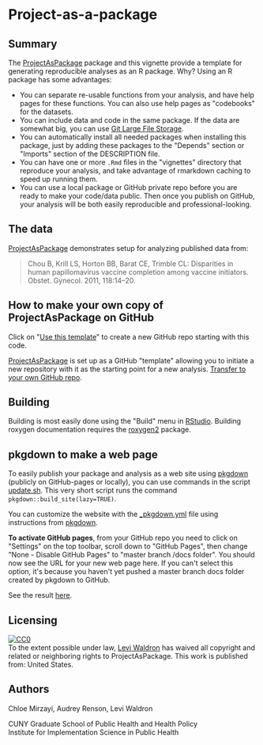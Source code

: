 # Project-as-a-package


## Summary

The [ProjectAsPackage](https://www.github.com/waldronlab/ProjectAsPackage) package and this vignette provide a template for generating reproducible analyses as an R package. Why? Using an R package has some advantages:
* You can separate re-usable functions from your analysis, and have help pages for these functions. You can also use help pages as "codebooks" for the datasets.
* You can include data and code in the same package. If the data are somewhat big, you can use [Git Large File Storage](https://git-lfs.github.com/). 
* You can automatically install all needed packages when installing this package, just by adding these packages to the "Depends" section or "Imports" section of the DESCRIPTION file.
* You can have one or more `.Rmd` files in the "vignettes" directory that reproduce your analysis, and take advantage of rmarkdown caching to speed up running them.
* You can use a local package or GitHub private repo before you are ready to make your code/data public. Then once you publish on GitHub, your analysis will be both easily reproducible and professional-looking.

## The data

[ProjectAsPackage](https://www.github.com/waldronlab/ProjectAsPackage) demonstrates setup for analyzing published data from:

> Chou B, Krill LS, Horton BB, Barat CE, Trimble CL:
> Disparities in human papillomavirus vaccine completion among
> vaccine initiators. Obstet. Gynecol. 2011, 118:14–20.

## How to make your own copy of ProjectAsPackage on GitHub

Click on "[Use this template](https://github.com/waldronlab/ProjectAsPackage/generate)" to create a new GitHub repo starting with this code. 

[ProjectAsPackage](https://www.github.com/waldronlab/ProjectAsPackage) is set up as a GitHub "template" allowing you to initiate a new repository with it as the starting point for a new analysis. [Transfer to your own GitHub repo](https://github.com/waldronlab/ProjectAsPackage/generate).

## Building

Building is most easily done using the "Build" menu in [RStudio](https://rstudio.com/). Building roxygen documentation requires the [roxygen2](https://cran.r-project.org/web/packages/roxygen2/vignettes/roxygen2.html) package.

## pkgdown to make a web page

To easily publish your package and analysis as a web site using [pkgdown](https://pkgdown.r-lib.org/articles/pkgdown.html) (publicly on GitHub-pages or locally), you can use commands in the script [update.sh](https://github.com/waldronlab/ProjectAsPackage/blob/master/update.sh). This very short script runs the command `pkgdown::build_site(lazy=TRUE)`. 

You can customize the website with the [_pkgdown.yml](https://github.com/waldronlab/ProjectAsPackage/blob/master/_pkgdown.yml) file using instructions from [pkgdown](https://pkgdown.r-lib.org/articles/pkgdown.html).

**To activate GitHub pages**, from your GitHub repo you need to click on "Settings" on the top toolbar, scroll down to "GitHub Pages", then change "None - Disable GitHub Pages" to "master branch /docs folder". You should now see the URL for your new web page here.  If you can't select this option, it's because you haven't yet pushed a master branch docs folder created by pkgdown to GitHub. 

See the result [here](http://waldronlab.io/ProjectAsPackage/).

## Licensing

<p xmlns:dct="http://purl.org/dc/terms/" xmlns:vcard="http://www.w3.org/2001/vcard-rdf/3.0#">
  <a rel="license"
     href="http://creativecommons.org/publicdomain/zero/1.0/">
    <img src="https://licensebuttons.net/p/zero/1.0/88x31.png" style="border-style: none;" alt="CC0" />
  </a>
  <br />
  To the extent possible under law,
  <a rel="dct:publisher"
     href="https://waldronlab.io">
    <span property="dct:title">Levi Waldron</span></a>
  has waived all copyright and related or neighboring rights to
  <span property="dct:title">ProjectAsPackage</span>.
This work is published from:
<span property="vcard:Country" datatype="dct:ISO3166"
      content="US" about="www.waldronlab.io">
  United States</span>.
</p>

## Authors

Chloe Mirzayi, Audrey Renson, Levi Waldron

CUNY Graduate School of Public Health and Health Policy<br/>
Institute for Implementation Science in Public Health
